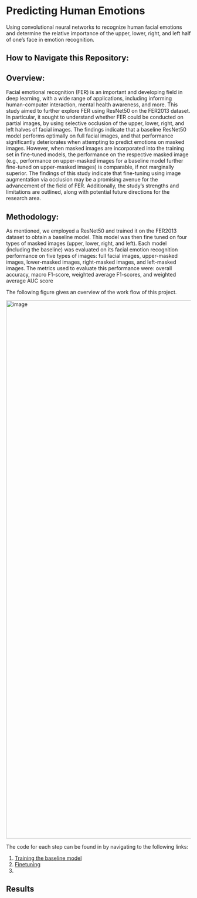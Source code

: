 # Predicting Human Emotions  
Using convolutional neural networks to recognize human facial emotions and determine the relative importance of the upper, lower, right, and left half of one’s face in emotion recognition.  

## How to Navigate this Repository: 

## Overview:
Facial emotional recognition (FER) is an important and developing field in deep learning, with a wide range of applications, including informing human-computer interaction, mental health awareness, and more. This study aimed to further explore FER using ResNet50 on the FER2013 dataset. In particular, it sought to understand whether FER could be conducted on partial images, by using selective occlusion of the upper, lower, right, and left halves of facial images. The findings indicate that a baseline ResNet50 model performs optimally on full facial images, and that performance significantly deteriorates when attempting to predict emotions on masked images. However, when masked images are incorporated into the training set in fine-tuned models, the performance on the respective masked image (e.g., performance on upper-masked images for a baseline model further fine-tuned on upper-masked images) is comparable, if not marginally superior. The findings of this study indicate that fine-tuning using image augmentation via occlusion may be a promising avenue for the advancement of the field of FER. Additionally, the study’s strengths and limitations are outlined, along with potential future directions for the research area. 


## Methodology:
As mentioned, we employed a ResNet50 and trained it on the FER2013 dataset to obtain a baseline model. This model was then fine tuned on four types of masked images (upper, lower, right, and left). Each model (including the baseline) was evaluated on its facial emotion recognition performance on five types of images: full facial images, upper-masked images, lower-masked images, right-masked images, and left-masked images. The metrics used to evaluate this performance were: overall accuracy, macro F1-score, weighted average F1-scores, and weighted average AUC score

The following figure gives an overview of the work flow of this project. 

<img width="1466" alt="image" src="https://github.com/AaryaDesai1/Facial_Emotion_Recognition/assets/143753050/c5750b05-11f8-4f7d-93c8-8dc82fd4a1a0">

The code for each step can be found in by navigating to the following links: 
1. [Training the baseline model]()
2. [Finetuning]()
3. 

## Results






